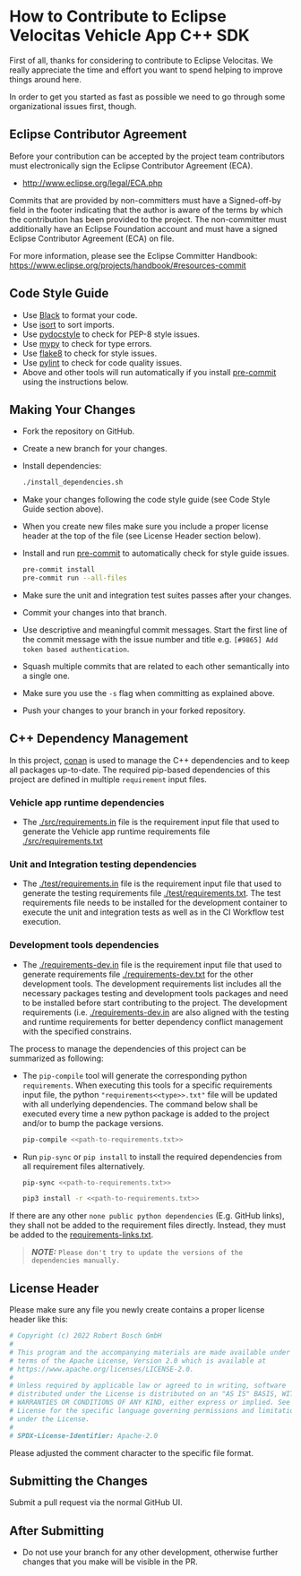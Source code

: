 # How to Contribute to Eclipse Velocitas Vehicle App C++ SDK

First of all, thanks for considering to contribute to Eclipse Velocitas. We really
appreciate the time and effort you want to spend helping to improve things around here.

In order to get you started as fast as possible we need to go through some organizational issues first, though.

## Eclipse Contributor Agreement

Before your contribution can be accepted by the project team contributors must
electronically sign the Eclipse Contributor Agreement (ECA).

* http://www.eclipse.org/legal/ECA.php

Commits that are provided by non-committers must have a Signed-off-by field in
the footer indicating that the author is aware of the terms by which the
contribution has been provided to the project. The non-committer must
additionally have an Eclipse Foundation account and must have a signed Eclipse
Contributor Agreement (ECA) on file.

For more information, please see the Eclipse Committer Handbook:
https://www.eclipse.org/projects/handbook/#resources-commit

## Code Style Guide
* Use [Black](https://black.readthedocs.io/) to format your code.
* Use [isort](https://isort.readthedocs.io/) to sort imports.
* Use [pydocstyle](https://pydocstyle.readthedocs.io/) to check for PEP-8 style issues.
* Use [mypy](https://mypy.readthedocs.io/) to check for type errors.
* Use [flake8](https://flake8.readthedocs.io/) to check for style issues.
* Use [pylint](https://pylint.readthedocs.io/) to check for code quality issues.
* Above and other tools will run automatically if you install
 [pre-commit](https://pre-commit.com/) using the instructions below.

## Making Your Changes

* Fork the repository on GitHub.
* Create a new branch for your changes.
* Install dependencies:

   ```bash
   ./install_dependencies.sh
   ```
* Make your changes following the code style guide (see Code Style Guide section above).
* When you create new files make sure you include a proper license header at the top of the file (see License Header section below).
* Install and run [pre-commit](https://pre-commit.com/) to automatically check for style guide issues.
    ```bash
    pre-commit install
    pre-commit run --all-files
    ```
* Make sure the unit and integration test suites passes after your changes.
* Commit your changes into that branch.
* Use descriptive and meaningful commit messages. Start the first line of the commit message with the issue number and title e.g. `[#9865] Add token based authentication`.
* Squash multiple commits that are related to each other semantically into a single one.
* Make sure you use the `-s` flag when committing as explained above.
* Push your changes to your branch in your forked repository.

## C++ Dependency Management

In this project, [conan](https://conan.io) is used to manage the C++ dependencies and to keep all packages up-to-date. The required pip-based dependencies of this project are defined in multiple `requirement` input files.

### Vehicle app runtime dependencies
* The [./src/requirements.in](./src/requirements.in) file is the requirement input file that used to generate the Vehicle app runtime requirements file [./src/requirements.txt](./src/requirements.txt)

### Unit and Integration testing dependencies
* The [./test/requirements.in](./test/requirements.in) file is the requirement input file that used to generate the testing requirements file [./test/requirements.txt](./test/requirements.txt). The test requirements file needs to be installed for the development container to execute the unit and integration tests as well as in the CI Workflow test execution.

### Development tools dependencies
* The [./requirements-dev.in](./requirements-dev.in) file is the requirement input file that used to generate requirements file [./requirements-dev.txt](./requirements-dev.txt) for the other development tools. The development requirements list includes all the necessary packages testing and development tools packages and need to be installed before start contributing to the project. The development requirements (i.e. [./requirements-dev.in](./requirements-dev.in) are also aligned with the testing and runtime requirements for better dependency conflict management with the specified constrains.

The process to manage the dependencies of this project can be summarized as following:
* The `pip-compile` tool will generate the corresponding python `requirements`. When executing this tools for a specific requirements input file, the python `"requirements<<type>>.txt"` file will be updated with all underlying dependencies. The command below shall be executed every time a new python package is added to the project and/or to bump the package versions.

   ```bash
   pip-compile <<path-to-requirements.txt>>
   ```

* Run `pip-sync` or `pip install` to install the required dependencies from all requirement files alternatively.
   ```bash
   pip-sync <<path-to-requirements.txt>>
   ```
   ```bash
   pip3 install -r <<path-to-requirements.txt>>
   ```

If there are any other `none public python dependencies` (E.g. GitHub links), they shall not be added to the requirement files directly. Instead, they must be added to the [requirements-links.txt](./src/requirements-links.txt).

> **_NOTE:_** `Please don't try to update the versions of the dependencies manually.`

## License Header

Please make sure any file you newly create contains a proper license header like this:

```python
# Copyright (c) 2022 Robert Bosch GmbH
#
# This program and the accompanying materials are made available under the
# terms of the Apache License, Version 2.0 which is available at
# https://www.apache.org/licenses/LICENSE-2.0.
#
# Unless required by applicable law or agreed to in writing, software
# distributed under the License is distributed on an "AS IS" BASIS, WITHOUT
# WARRANTIES OR CONDITIONS OF ANY KIND, either express or implied. See the
# License for the specific language governing permissions and limitations
# under the License.
#
# SPDX-License-Identifier: Apache-2.0
```
Please adjusted the comment character to the specific file format.

## Submitting the Changes

Submit a pull request via the normal GitHub UI.

## After Submitting

* Do not use your branch for any other development, otherwise further changes that you make will be visible in the PR.

